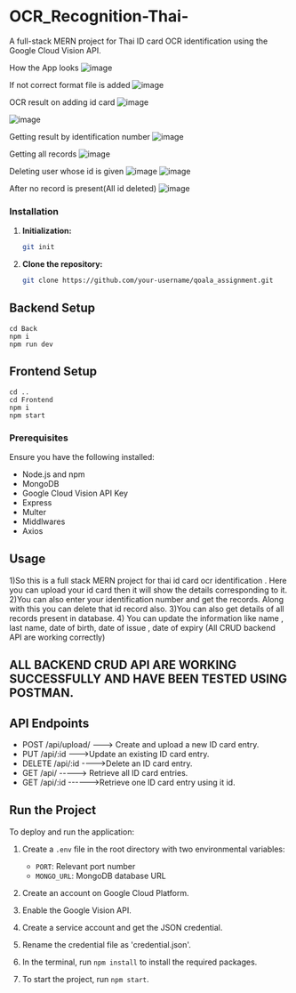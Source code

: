 # OCR_Recognition-Thai-
A full-stack MERN project for Thai ID card OCR identification using the Google Cloud Vision API.


How the App looks
![image](https://github.com/nehai0202/qoala_assignment/assets/139651627/4b2c75c1-fe53-48df-8de3-4faa2ca512c9)

If not correct format file is added
![image](https://github.com/nehai0202/qoala_assignment/assets/139651627/98321c0c-3a9b-486f-8ae7-ceb19adc71a0)

OCR result on adding id card
![image](https://github.com/nehai0202/qoala_assignment/assets/139651627/da3777d6-2212-4860-9c7a-ef7a87641dbc)

![image](https://github.com/nehai0202/qoala_assignment/assets/139651627/3555409a-2e3b-4dff-9eda-6a62ee638c96)

Getting result by identification number
![image](https://github.com/nehai0202/qoala_assignment/assets/139651627/c17e81bc-fcf6-4f29-8f72-151d4dc6a237)

Getting all records
![image](https://github.com/nehai0202/qoala_assignment/assets/139651627/e9850b3b-650b-48c2-a9c5-51c8eee2427a)

Deleting user whose id is given
![image](https://github.com/nehai0202/qoala_assignment/assets/139651627/7a168f0a-7aa0-4a1a-ac2b-c808beb1d869)
![image](https://github.com/nehai0202/qoala_assignment/assets/139651627/5a1dedc9-346f-4f55-ad9a-9b6dfe9a5650)

After no record is present(All id deleted)
![image](https://github.com/nehai0202/qoala_assignment/assets/139651627/92f7160b-1688-4806-a333-bb736d9c990c)

### Installation
1. **Initialization:**

   ```bash
   git init
2. **Clone the repository:**

   ```bash
   git clone https://github.com/your-username/qoala_assignment.git
## Backend Setup
    cd Back
    npm i
    npm run dev
## Frontend Setup
    cd ..
    cd Frontend
    npm i
    npm start

### Prerequisites

Ensure you have the following installed:

- Node.js and npm
- MongoDB
- Google Cloud Vision API Key
- Express
- Multer
- Middlwares
- Axios

## Usage
1)So this is a full stack MERN project for thai id card ocr identification . Here you can upload your id card then it will show the details corresponding to it.
2)You can also enter your identification number and get the records. Along with this you can delete that id record also.
3)You can also get details of all records present in database.
4) You can update the information like name , last name, date of birth, date of issue , date of expiry (All CRUD backend API are working correctly)

## ALL BACKEND CRUD API ARE WORKING SUCCESSFULLY AND HAVE BEEN TESTED USING POSTMAN.

## API Endpoints
- POST /api/upload/  ---> Create and upload a new ID card entry.
- PUT /api/:id       --->Update an existing ID card entry.
- DELETE /api/:id    ---->Delete an ID card entry.
- GET /api/         -----> Retrieve all ID card entries.
- GET /api/:id      ------>Retrieve one ID card entry using it id.

## Run the Project

To deploy and run the application:

1. Create a `.env` file in the root directory with two environmental variables:
    - `PORT`: Relevant port number
    - `MONGO_URL`: MongoDB database URL

2. Create an account on Google Cloud Platform.

3. Enable the Google Vision API.

4. Create a service account and get the JSON credential.

5. Rename the credential file as 'credential.json'.

6. In the terminal, run `npm install` to install the required packages.

7. To start the project, run `npm start`.



